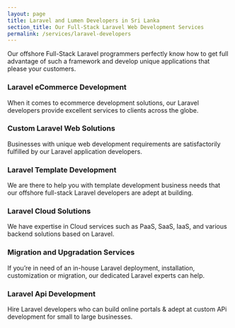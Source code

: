 ```yaml
---
layout: page
title: Laravel and Lumen Developers in Sri Lanka
section_title: Our Full-Stack Laravel Web Development Services
permalink: /services/laravel-developers
---
```


Our offshore Full-Stack Laravel programmers perfectly know how to get full advantage of such a framework and develop unique applications that please your customers.

### Laravel eCommerce Development 
When it comes to ecommerce development solutions, our Laravel developers provide excellent services to clients across the globe.

### Custom Laravel Web Solutions
Businesses with unique web development requirements are satisfactorily fulfilled by our Laravel application developers.

### Laravel Template Development 
We are there to help you with template development business needs that our offshore full-stack Laravel developers are adept at building.

### Laravel Cloud Solutions 
We have expertise in Cloud services such as PaaS, SaaS, IaaS, and various backend solutions based on Laravel.

###  Migration and Upgradation Services 
If you’re in need of an in-house Laravel deployment, installation, customization or migration, our dedicated Laravel experts can help.

### Laravel Api Development
Hire Laravel developers who can build online portals & adept at custom APi development for small to large businesses.
